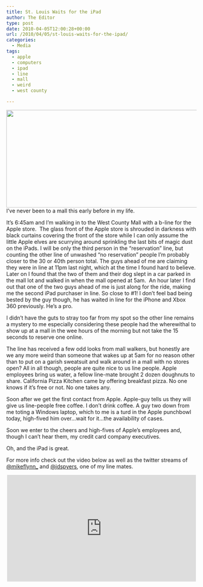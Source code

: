 ```yaml
---
title: St. Louis Waits for the iPad
author: The Editor
type: post
date: 2010-04-05T12:00:28+00:00
url: /2010/04/05/st-louis-waits-for-the-ipad/
categories:
  - Media
tags:
  - apple
  - computers
  - ipad
  - line
  - mall
  - weird
  - west county

---
```

[<img class="aligncenter size-full wp-image-3816" title="DSCF1992" src="http://punchingkitty.com/wp-content/uploads/2010/04/DSCF1992.jpg" alt="" width="600" height="258" srcset="http://media.punchingkitty.com/wordpress/2010/04/DSCF1992.jpg 600w, http://media.punchingkitty.com/wordpress/2010/04/DSCF1992-300x129.jpg 300w" sizes="(max-width: 600px) 100vw, 600px" />][1]I&#8217;ve never been to a mall this early before in my life.

It&#8217;s 6:45am and I&#8217;m walking in to the West County Mall with a b-line for the Apple store.  The glass front of the Apple store is shrouded in darkness with black curtains covering the front of the store while I can only assume the little Apple elves are scurrying around sprinkling the last bits of magic dust on the iPads. I will be only the third person in the &#8220;reservation&#8221; line, but counting the other line of unwashed &#8220;no reservation&#8221; people I&#8217;m probably closer to the 30 or 40th person total. The guys ahead of me are claiming they were in line at 11pm last night, which at the time I found hard to believe. Later on I found that the two of them and their dog slept in a car parked in the mall lot and walked in when the mall opened at 5am.  An hour later I find out that one of the two guys ahead of me is just along for the ride, making me the second iPad purchaser in line. So close to #1! I don&#8217;t feel bad being bested by the guy though, he has waited in line for the iPhone and Xbox 360 previously. He&#8217;s a pro.

I didn&#8217;t have the guts to stray too far from my spot so the other line remains a mystery to me especially considering these people had the wherewithal to show up at a mall in the wee hours of the morning but not take the 15 seconds to reserve one online.

The line has received a few odd looks from mall walkers, but honestly are we any more weird than someone that wakes up at 5am for no reason other than to put on a garish sweatsuit and walk around in a mall with no stores open? All in all though, people are quite nice to us line people. Apple employees bring us water, a fellow line-mate brought 2 dozen doughnuts to share. California Pizza Kitchen came by offering breakfast pizza. No one knows if it&#8217;s free or not. No one takes any.

Soon after we get the first contact from Apple. Apple-guy tells us they will give us line-people free coffee. I don&#8217;t drink coffee. A guy two down from me toting a Windows laptop, which to me is a turd in the Apple punchbowl today, high-fived him over&#8230;wait for it&#8230;the availability of cases.

Soon we enter to the cheers and high-fives of Apple&#8217;s employees and, though I can&#8217;t hear them, my credit card company executives.

Oh, and the iPad is great.

For more info check out the video below as well as the twitter streams of <a href="http://twitter.com/mikeflynn_" target="_blank">@mikeflynn_</a> and <a href="http://twitter.com/jdspyers" target="_blank">@jdspyers</a>, one of my line mates.

<span class="embed-youtube" style="text-align:center; display: block;"><iframe class='youtube-player' type='text/html' width='500' height='282' src='http://www.youtube.com/embed/mg-S_Eu8NFM?version=3&#038;rel=1&#038;fs=1&#038;autohide=2&#038;showsearch=0&#038;showinfo=1&#038;iv_load_policy=1&#038;wmode=transparent' allowfullscreen='true' style='border:0;'></iframe></span>

 [1]: http://punchingkitty.com/wp-content/uploads/2010/04/DSCF1992.jpg